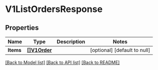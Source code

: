 # V1ListOrdersResponse

## Properties
Name | Type | Description | Notes
------------ | ------------- | ------------- | -------------
**Items** | [**[]V1Order**](V1Order.md) |  | [optional] [default to null]

[[Back to Model list]](../README.md#documentation-for-models) [[Back to API list]](../README.md#documentation-for-api-endpoints) [[Back to README]](../README.md)

